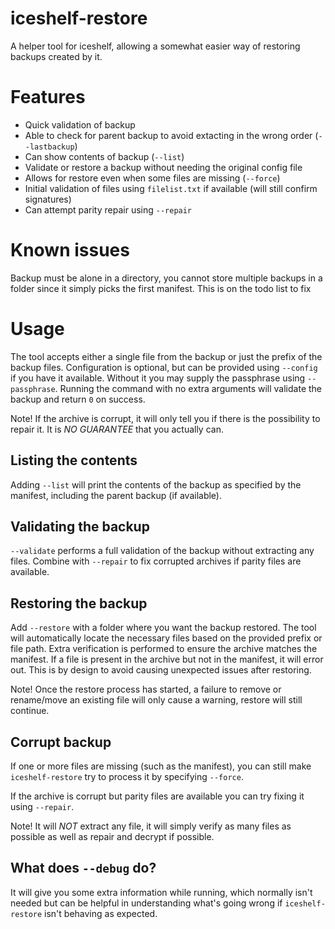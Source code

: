 # iceshelf-restore

A helper tool for iceshelf, allowing a somewhat easier way of restoring backups created by it.

# Features

- Quick validation of backup
- Able to check for parent backup to avoid extacting in the wrong order (`--lastbackup`)
- Can show contents of backup (`--list`)
- Validate or restore a backup without needing the original config file
- Allows for restore even when some files are missing (`--force`)
- Initial validation of files using `filelist.txt` if available (will still confirm signatures)
- Can attempt parity repair using `--repair`

# Known issues

Backup must be alone in a directory, you cannot store multiple backups in a folder since it simply picks the first manifest. This is on the todo list to fix

# Usage

The tool accepts either a single file from the backup or just the prefix of the backup files. Configuration is optional, but can be provided using `--config` if you have it available. Without it you may supply the passphrase using `--passphrase`.
Running the command with no extra arguments will validate the backup and return `0` on success.

Note! If the archive is corrupt, it will only tell you if there is the possibility to repair it. It is *NO GUARANTEE* that you actually can.

## Listing the contents

Adding `--list` will print the contents of the backup as specified by the manifest, including the parent backup (if available).

## Validating the backup

`--validate` performs a full validation of the backup without extracting any files. Combine with `--repair` to fix corrupted archives if parity files are available.

## Restoring the backup

Add `--restore` with a folder where you want the backup restored. The tool will automatically locate the necessary files based on the provided prefix or file path. Extra verification is performed to ensure the archive matches the manifest. If a file is present in the archive but not in the manifest, it will error out. This is by design to avoid causing unexpected issues after restoring.

Note! Once the restore process has started, a failure to remove or rename/move an existing file will only cause a warning, restore will still continue.

## Corrupt backup

If one or more files are missing (such as the manifest), you can still make `iceshelf-restore` try to process it by specifying `--force`.

If the archive is corrupt but parity files are available you can try fixing it using `--repair`.

Note! It will *NOT* extract any file, it will simply verify as many files as possible as well as repair and decrypt if possible.

## What does `--debug` do?

It will give you some extra information while running, which normally isn't needed but can be helpful in understanding what's going wrong if `iceshelf-restore` isn't behaving as expected.